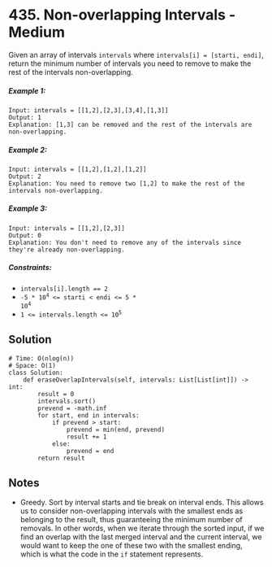 # 435. Non-overlapping Intervals - Medium

Given an array of intervals `intervals` where `intervals[i] = [starti, endi]`, return the minimum number of intervals you need to remove to make the rest of the intervals non-overlapping.

##### Example 1:

```
Input: intervals = [[1,2],[2,3],[3,4],[1,3]]
Output: 1
Explanation: [1,3] can be removed and the rest of the intervals are non-overlapping.
```

##### Example 2:

```
Input: intervals = [[1,2],[1,2],[1,2]]
Output: 2
Explanation: You need to remove two [1,2] to make the rest of the intervals non-overlapping.
```

##### Example 3:

```
Input: intervals = [[1,2],[2,3]]
Output: 0
Explanation: You don't need to remove any of the intervals since they're already non-overlapping.
```

##### Constraints:

- <code>intervals[i].length == 2</code>
- <code>-5 * 10<sup>4</sup> <= starti < endi <= 5 * 10<sup>4</sup></code>
- <code>1 <= intervals.length <= 10<sup>5</sup></code>

## Solution

```
# Time: O(nlog(n))
# Space: O(1)
class Solution:
    def eraseOverlapIntervals(self, intervals: List[List[int]]) -> int:
        result = 0
        intervals.sort()
        prevend = -math.inf
        for start, end in intervals:
            if prevend > start:
                prevend = min(end, prevend)
                result += 1
            else:
                prevend = end
        return result
```

## Notes
- Greedy. Sort by interval starts and tie break on interval ends. This allows us to consider non-overlapping intervals with the smallest ends as belonging to the result, thus guaranteeing the minimum number of removals. In other words, when we iterate through the sorted input, if we find an overlap with the last merged interval and the current interval, we would want to keep the one of these two with the smallest ending, which is what the code in the `if` statement represents.